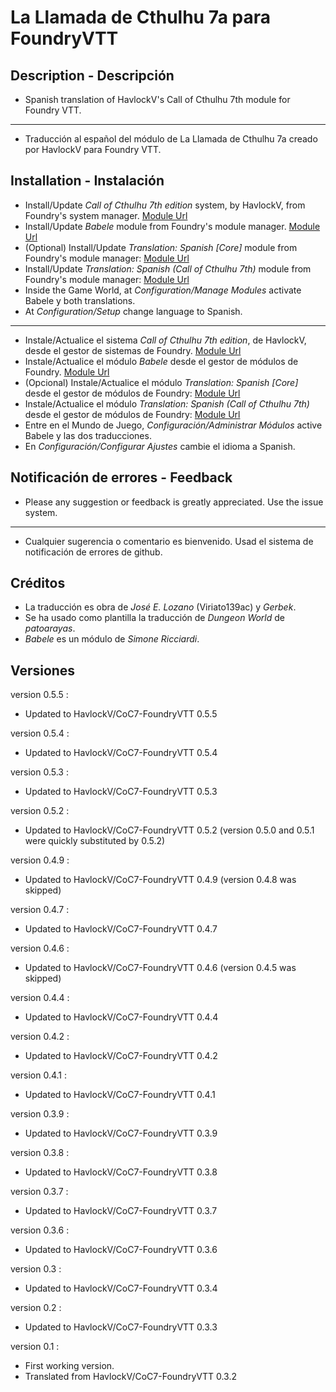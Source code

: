 # La Llamada de Cthulhu 7a para FoundryVTT

## Description - Descripción  

* Spanish translation of HavlockV's Call of Cthulhu 7th module for Foundry VTT.
----
* Traducción al español del módulo de La Llamada de Cthulhu 7a creado por HavlockV para Foundry VTT.

## Installation - Instalación  

* Install/Update _Call of Cthulhu 7th edition_ system, by HavlockV, from Foundry's system manager.
[Module Url](https://foundryvtt.com/packages/CoC7/)
* Install/Update _Babele_ module from Foundry's module manager.
[Module Url](https://foundryvtt.com/packages/babele/)
* (Optional) Install/Update _Translation: Spanish [Core]_ module from Foundry's module manager:
[Module Url](https://foundryvtt.com/packages/FoundryVTT-ES/)
* Install/Update _Translation: Spanish (Call of Cthulhu 7th)_ module from Foundry's module manager:
[Module Url](https://foundryvtt.com/packages/call-of-cthulhu-7th-babele-es/)
* Inside the Game World, at _Configuration/Manage Modules_ activate Babele y both translations.
* At _Configuration/Setup_ change language to Spanish.
----
* Instale/Actualice el sistema _Call of Cthulhu 7th edition_, de HavlockV, desde el gestor de sistemas de Foundry.
[Module Url](https://foundryvtt.com/packages/CoC7/)
* Instale/Actualice el módulo _Babele_ desde el gestor de módulos de Foundry.
[Module Url](https://foundryvtt.com/packages/babele/)
* (Opcional) Instale/Actualice el módulo _Translation: Spanish [Core]_ desde el gestor de módulos de Foundry:
[Module Url](https://foundryvtt.com/packages/FoundryVTT-ES/)
* Instale/Actualice el módulo _Translation: Spanish (Call of Cthulhu 7th)_ desde el gestor de módulos de Foundry:
[Module Url](https://foundryvtt.com/packages/call-of-cthulhu-7th-babele-es/)
* Entre en el Mundo de Juego, _Configuración/Administrar Módulos_ active Babele y las dos traducciones.
* En _Configuración/Configurar Ajustes_ cambie el idioma a Spanish.

## Notificación de errores - Feedback  

* Please any suggestion or feedback is greatly appreciated. Use the issue system.
----
* Cualquier sugerencia o comentario es bienvenido. Usad el sistema de notificación de errores de github.

## Créditos  

* La traducción es obra de *José E. Lozano* (Viriato139ac) y *Gerbek*.
* Se ha usado como plantilla la traducción de *Dungeon World* de *patoarayas*.
* *Babele* es un módulo de *Simone Ricciardi*.

## Versiones

version 0.5.5 :

* Updated to HavlockV/CoC7-FoundryVTT 0.5.5

version 0.5.4 :

* Updated to HavlockV/CoC7-FoundryVTT 0.5.4

version 0.5.3 :

* Updated to HavlockV/CoC7-FoundryVTT 0.5.3

version 0.5.2 :

* Updated to HavlockV/CoC7-FoundryVTT 0.5.2 (version 0.5.0 and 0.5.1 were quickly substituted by 0.5.2)

version 0.4.9 :

* Updated to HavlockV/CoC7-FoundryVTT 0.4.9 (version 0.4.8 was skipped)

version 0.4.7 :

* Updated to HavlockV/CoC7-FoundryVTT 0.4.7

version 0.4.6 :

* Updated to HavlockV/CoC7-FoundryVTT 0.4.6 (version 0.4.5 was skipped)

version 0.4.4 :

* Updated to HavlockV/CoC7-FoundryVTT 0.4.4

version 0.4.2 :

* Updated to HavlockV/CoC7-FoundryVTT 0.4.2

version 0.4.1 :

* Updated to HavlockV/CoC7-FoundryVTT 0.4.1

version 0.3.9 :

* Updated to HavlockV/CoC7-FoundryVTT 0.3.9

version 0.3.8 :

* Updated to HavlockV/CoC7-FoundryVTT 0.3.8

version 0.3.7 :

* Updated to HavlockV/CoC7-FoundryVTT 0.3.7

version 0.3.6 :

* Updated to HavlockV/CoC7-FoundryVTT 0.3.6

version 0.3 :

* Updated to HavlockV/CoC7-FoundryVTT 0.3.4

version 0.2 :

* Updated to HavlockV/CoC7-FoundryVTT 0.3.3

version 0.1 :

* First working version.
* Translated from HavlockV/CoC7-FoundryVTT 0.3.2 